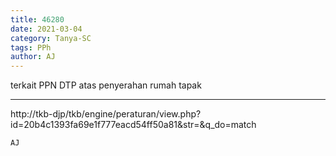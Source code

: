 ```yaml
---
title: 46280
date: 2021-03-04
category: Tanya-SC
tags: PPh
author: AJ
---
```


terkait PPN DTP atas penyerahan rumah tapak

---

http://tkb-djp/tkb/engine/peraturan/view.php?id=20b4c1393fa69e1f777eacd54ff50a81&str=&q_do=match

`AJ`
